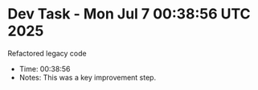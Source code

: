 # Dev Task - Mon Jul  7 00:38:56 UTC 2025
Refactored legacy code
- Time: 00:38:56
- Notes: This was a key improvement step.
